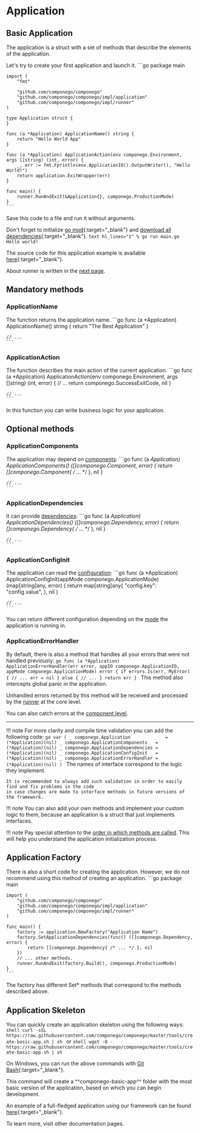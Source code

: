 # Application

## Basic Application

The application is a struct with a set of methods that describe the elements of the application.

Let's try to create your first application and launch it.
    ```go
    package main

    import (
        "fmt"

        "github.com/componego/componego"
        "github.com/componego/componego/impl/application"
        "github.com/componego/componego/impl/runner"
    )

    type Application struct {
    }

    func (a *Application) ApplicationName() string {
        return "Hello World App"
    }

    func (a *Application) ApplicationAction(env componego.Environment, args []string) (int, error) {
        _, err := fmt.Fprintln(env.ApplicationIO().OutputWriter(), "Hello World!")
        return application.ExitWrapper(err)
    }

    func main() {
        runner.RunAndExit(&Application{}, componego.ProductionMode)
    }
    ```
Save this code to a file and run it without arguments.

Don't forget to initialize [go mod](https://go.dev/ref/mod#go-mod-init){:target="_blank"} and [download all dependencies](https://go.dev/ref/mod#go-mod-tidy){:target="_blank"}.
    ```text hl_lines="1"
    % go run main.go
    Hello world!
    ```

The source code for this application example is available [here](https://github.com/componego/componego/tree/master/examples/hello-app){:target="_blank"}.

About runner is written in the [next page](./runner.md).

## Mandatory methods

### ApplicationName

The function returns the application name.
    ```go
    func (a *Application) ApplicationName() string {
        return "The Best Application"
    }

    // ...
    ```

### ApplicationAction

The function describes the main action of the current application.
    ```go
    func (a *Application) ApplicationAction(env componego.Environment, args []string) (int, error) {
        // ...
        return componego.SuccessExitCode, nil
    }

    // ...
    ```
In this function you can write business logic for your application.

## Optional methods

### ApplicationComponents

The application may depend on [components](./component.md):
    ```go
    func (a *Application) ApplicationComponents() ([]componego.Component, error) {
        return []componego.Component{ /* ... */ }, nil
    }

    // ...
    ```

### ApplicationDependencies

It can provide [dependencies](./dependency.md):
    ```go
    func (a *Application) ApplicationDependencies() ([]componego.Dependency, error) {
        return []componego.Dependency{ /* ... */ }, nil
    }

    // ...
    ```

### ApplicationConfigInit

The application can read the [configuration](./config.md):
    ```go
    func (a *Application) ApplicationConfigInit(appMode componego.ApplicationMode) (map[string]any, error) {
        return map[string]any{
            "config.key": "config.value",
        }, nil
    }

    // ...
    ```
You can return different configuration depending on the [mode](./runner.md#application-mode) the application is running in.

### ApplicationErrorHandler

By default, there is also a method that handles all your errors that were not handled previously:
    ```go
    func (a *Application) ApplicationErrorHandler(err error, appIO componego.ApplicationIO, appMode componego.ApplicationMode) error {
        if errors.Is(err, MyError) {
            // ...
            err = nil
        } else {
            // ...
        }
        return err
    }
    ```
This method also intercepts global panic in the application.

Unhandled errors returned by this method will be received and processed by the [runner](./runner.md#errors-handing) at the core level.

You can also catch errors at the [component level](./component.md#componentstop).

<hr/>

!!! note
    For more clarity and compile time validation you can add the following code:
    ```go
    var (
        _ componego.Application             = (*Application)(nil)
        _ componego.ApplicationComponents   = (*Application)(nil)
        _ componego.ApplicationDependencies = (*Application)(nil)
        _ componego.ApplicationConfigInit   = (*Application)(nil)
        _ componego.ApplicationErrorHandler = (*Application)(nil)
    )
    ```
    The names of interface correspond to the logic they implement.

    It is recommended to always add such validation in order to easily find and fix problems in the code
    in case changes are made to interface methods in future versions of the framework.

!!! note
    You can also add your own methods and implement your custom logic to them, because an application is a struct that just implements interfaces.

!!! note
    Pay special attention to the [order in which methods are called](./driver.md#application-initialization-order).
    This will help you understand the application initialization process.

## Application Factory

There is also a short code for creating the application.
However, we do not recommend using this method of creating an application.
    ```go
    package main

    import (
        "github.com/componego/componego"
        "github.com/componego/componego/impl/application"
        "github.com/componego/componego/impl/runner"
    )

    func main() {
        factory := application.NewFactory("Application Name")
        factory.SetApplicationDependencies(func() ([]componego.Dependency, error) {
            return []componego.Dependency{ /* ... */ }, nil
        })
        // ... other methods.
        runner.RunAndExit(factory.Build(), componego.ProductionMode)
    }
    ```
The factory has different Set* methods that correspond to the methods described above.

## Application Skeleton

You can quickly create an application skeleton using the following ways:
    ```shell
    curl -sSL https://raw.githubusercontent.com/componego/componego/master/tools/create-basic-app.sh | sh
    ```
or
    ```shell
    wget -O - https://raw.githubusercontent.com/componego/componego/master/tools/create-basic-app.sh | sh
    ```

On Windows, you can run the above commands with [Git Bash](https://git-scm.com/download/win){:target="_blank"}.

This command will create a ^^componego-basic-app^^ folder with the most basic version of the application, based on which you can begin development.

An example of a full-fledged application using our framework can be found [here](https://github.com/componego/componego/tree/master/examples/url-shortener-app){:target="_blank"}.

To learn more, visit other documentation pages.
